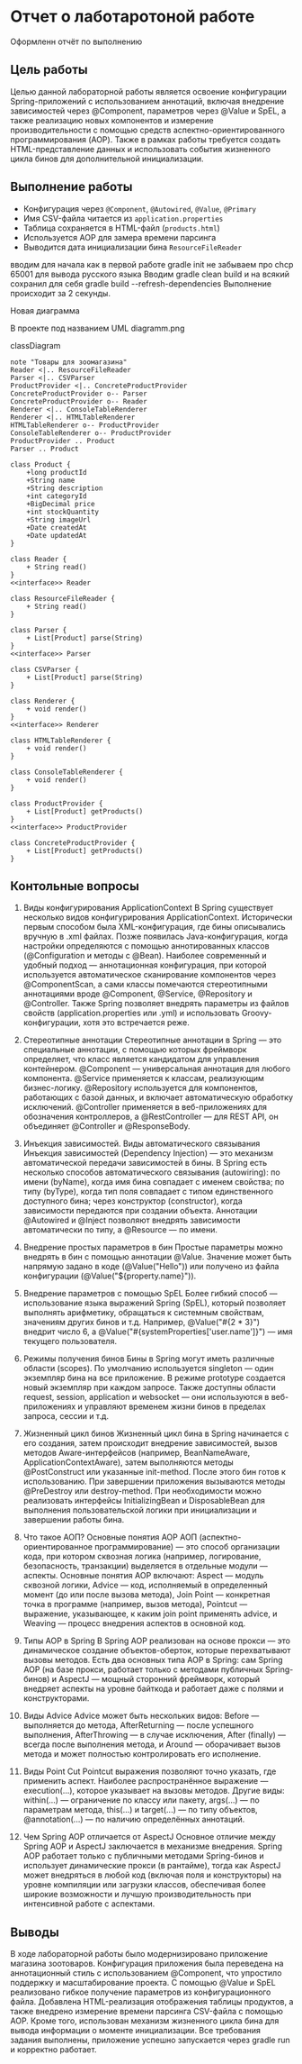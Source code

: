 # Отчет о лаботаротоной работе

Оформленн отчёт по выполнению

## Цель работы

Целью данной лабораторной работы является освоение конфигурации Spring-приложений с использованием аннотаций, включая внедрение зависимостей через @Component, параметров через @Value и SpEL, а также реализацию новых компонентов и измерение производительности с помощью средств аспектно-ориентированного программирования (AOP). Также в рамках работы требуется создать HTML-представление данных и использовать события жизненного цикла бинов для дополнительной инициализации.

## Выполнение работы

- Конфигурация через `@Component`, `@Autowired`, `@Value`, `@Primary`
- Имя CSV-файла читается из `application.properties`
- Таблица сохраняется в HTML-файл (`products.html`)
- Используется AOP для замера времени парсинга
- Выводится дата инициализации бина `ResourceFileReader`


вводим для начала как в первой работе gradle init
не забываем про chcp 65001 для вывода русского языка
Вводим gradle clean build
и на всякий сохранил для себя gradle build --refresh-dependencies
Выполнение происходит за 2 секунды.

Новая диаграмма


В проекте под названием UML diagramm.png


classDiagram

    note "Товары для зоомагазина"
    Reader <|.. ResourceFileReader
    Parser <|.. CSVParser
    ProductProvider <|.. ConcreteProductProvider
    ConcreteProductProvider o-- Parser
    ConcreteProductProvider o-- Reader
    Renderer <|.. ConsoleTableRenderer
    Renderer <|.. HTMLTableRenderer
    HTMLTableRenderer o-- ProductProvider
    ConsoleTableRenderer o-- ProductProvider
    ProductProvider .. Product
    Parser .. Product

    class Product {
        +long productId
        +String name
        +String description
        +int categoryId
        +BigDecimal price
        +int stockQuantity
        +String imageUrl
        +Date createdAt
        +Date updatedAt
    }

    class Reader {
        + String read()
    }
    <<interface>> Reader

    class ResourceFileReader {
        + String read()
    }

    class Parser {
        + List[Product] parse(String)
    }
    <<interface>> Parser

    class CSVParser {
        + List[Product] parse(String)
    }

    class Renderer {
        + void render()
    }
    <<interface>> Renderer

    class HTMLTableRenderer {
        + void render()
    }

    class ConsoleTableRenderer {
        + void render()
    }

    class ProductProvider {
        + List[Product] getProducts()
    }
    <<interface>> ProductProvider

    class ConcreteProductProvider {
        + List[Product] getProducts()
    }

## Контольные вопросы

1. Виды конфигурирования ApplicationContext
В Spring существует несколько видов конфигурирования ApplicationContext. Исторически первым способом была XML-конфигурация, где бины описывались вручную в .xml файлах. Позже появилась Java-конфигурация, когда настройки определяются с помощью аннотированных классов (@Configuration и методы с @Bean). Наиболее современный и удобный подход — аннотационная конфигурация, при которой используется автоматическое сканирование компонентов через @ComponentScan, а сами классы помечаются стереотипными аннотациями вроде @Component, @Service, @Repository и @Controller. Также Spring позволяет внедрять параметры из файлов свойств (application.properties или .yml) и использовать Groovy-конфигурации, хотя это встречается реже.

2. Стереотипные аннотации
Стереотипные аннотации в Spring — это специальные аннотации, с помощью которых фреймворк определяет, что класс является кандидатом для управления контейнером. @Component — универсальная аннотация для любого компонента. @Service применяется к классам, реализующим бизнес-логику. @Repository используется для компонентов, работающих с базой данных, и включает автоматическую обработку исключений. @Controller применяется в веб-приложениях для обозначения контроллеров, а @RestController — для REST API, он объединяет @Controller и @ResponseBody.

3. Инъекция зависимостей. Виды автоматического связывания
Инъекция зависимостей (Dependency Injection) — это механизм автоматической передачи зависимостей в бины. В Spring есть несколько способов автоматического связывания (autowiring): по имени (byName), когда имя бина совпадает с именем свойства; по типу (byType), когда тип поля совпадает с типом единственного доступного бина; через конструктор (constructor), когда зависимости передаются при создании объекта. Аннотации @Autowired и @Inject позволяют внедрять зависимости автоматически по типу, а @Resource — по имени.

4. Внедрение простых параметров в бин
Простые параметры можно внедрять в бин с помощью аннотации @Value. Значение может быть напрямую задано в коде (@Value("Hello")) или получено из файла конфигурации (@Value("${property.name}")).

5. Внедрение параметров с помощью SpEL
Более гибкий способ — использование языка выражений Spring (SpEL), который позволяет выполнять арифметику, обращаться к системным свойствам, значениям других бинов и т.д. Например, @Value("#{2 * 3}") внедрит число 6, а @Value("#{systemProperties['user.name']}") — имя текущего пользователя.

6. Режимы получения бинов
Бины в Spring могут иметь различные области (scopes). По умолчанию используется singleton — один экземпляр бина на все приложение. В режиме prototype создается новый экземпляр при каждом запросе. Также доступны области request, session, application и websocket — они используются в веб-приложениях и управляют временем жизни бинов в пределах запроса, сессии и т.д.

7. Жизненный цикл бинов
Жизненный цикл бина в Spring начинается с его создания, затем происходит внедрение зависимостей, вызов методов Aware-интерфейсов (например, BeanNameAware, ApplicationContextAware), затем выполняются методы @PostConstruct или указанные init-method. После этого бин готов к использованию. При завершении приложения вызываются методы @PreDestroy или destroy-method. При необходимости можно реализовать интерфейсы InitializingBean и DisposableBean для выполнения пользовательской логики при инициализации и завершении работы бина.

8. Что такое АОП? Основные понятия AOP
АОП (аспектно-ориентированное программирование) — это способ организации кода, при котором сквозная логика (например, логирование, безопасность, транзакции) выделяется в отдельные модули — аспекты. Основные понятия AOP включают: Aspect — модуль сквозной логики, Advice — код, исполняемый в определенный момент (до или после вызова метода), Join Point — конкретная точка в программе (например, вызов метода), Pointcut — выражение, указывающее, к каким join point применять advice, и Weaving — процесс внедрения аспектов в основной код.

9. Типы AOP в Spring
В Spring AOP реализован на основе прокси — это динамическое создание объектов-оберток, которые перехватывают вызовы методов. Есть два основных типа AOP в Spring: сам Spring AOP (на базе прокси, работает только с методами публичных Spring-бинов) и AspectJ — мощный сторонний фреймворк, который внедряет аспекты на уровне байткода и работает даже с полями и конструкторами.

10. Виды Advice
Advice может быть нескольких видов: Before — выполняется до метода, AfterReturning — после успешного выполнения, AfterThrowing — в случае исключения, After (finally) — всегда после выполнения метода, и Around — оборачивает вызов метода и может полностью контролировать его исполнение.

11. Виды Point Cut
Pointcut выражения позволяют точно указать, где применить аспект. Наиболее распространённое выражение — execution(...), которое указывает на вызовы методов. Другие виды: within(...) — ограничение по классу или пакету, args(...) — по параметрам метода, this(...) и target(...) — по типу объектов, @annotation(...) — по наличию определённых аннотаций.

12. Чем Spring AOP отличается от AspectJ
Основное отличие между Spring AOP и AspectJ заключается в механизме внедрения. Spring AOP работает только с публичными методами Spring-бинов и использует динамические прокси (в рантайме), тогда как AspectJ может внедряться в любой код (включая поля и конструкторы) на уровне компиляции или загрузки классов, обеспечивая более широкие возможности и лучшую производительность при интенсивной работе с аспектами.

## Выводы

В ходе лабораторной работы было модернизировано приложение магазина зоотоваров. Конфигурация приложения была переведена на аннотационный стиль с использованием @Component, что упростило поддержку и масштабирование проекта. С помощью @Value и SpEL реализовано гибкое получение параметров из конфигурационного файла. Добавлена HTML-реализация отображения таблицы продуктов, а также внедрено измерение времени парсинга CSV-файла с помощью AOP. Кроме того, использован механизм жизненного цикла бина для вывода информации о моменте инициализации. Все требования задания выполнены, приложение успешно запускается через gradle run и корректно работает.